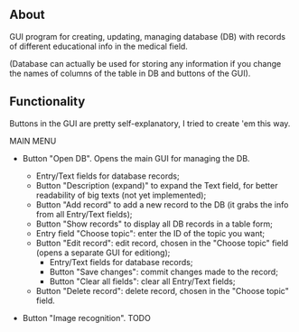 <h2>About</h2>

<p>
GUI program for creating, updating, managing database (DB) with records of 
different educational info in the medical field.

(Database can actually be used for storing any information if you change the
names of columns of the table in DB and buttons of the GUI).
</p>

<h2>Functionality</h2>

<p>
Buttons in the GUI are pretty self-explanatory, I tried to create 'em this way.

MAIN MENU
- Button "Open DB".
  Opens the main GUI for managing the DB.
	- Entry/Text fields for database records;
	- Button "Description (expand)" to expand the Text field, for better
	  readability of big texts (not yet implemented);
	- Button "Add record" to add a new record to the DB (it grabs the info 
	  from all Entry/Text fields);
	- Button "Show records" to display all DB records in a table form;
	- Entry field "Choose topic": enter the ID of the topic you want;
	- Button "Edit record": edit record, chosen in the "Choose topic" field
	  (opens a separate GUI for editiong);
	  - Entry/Text fields for database records;
	  - Button "Save changes": commit changes made to the record;
	  - Button "Clear all fields": clear all Entry/Text fields;	
	- Button "Delete record": delete record, chosen in the "Choose topic" field.
	
- Button "Image recognition". TODO

  



